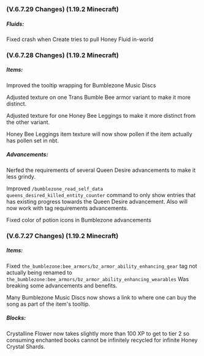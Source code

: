 ### **(V.6.7.29 Changes) (1.19.2 Minecraft)**

##### Fluids:
Fixed crash when Create tries to pull Honey Fluid in-world


### **(V.6.7.28 Changes) (1.19.2 Minecraft)**

##### Items:
Improved the tooltip wrapping for Bumblezone Music Discs

Adjusted texture on one Trans Bumble Bee armor variant to make it more distinct.

Adjusted texture for one Honey Bee Leggings to make it more distinct from the other variant.

Honey Bee Leggings item texture will now show pollen if the item actually has pollen set in nbt.

##### Advancements:
Nerfed the requirements of several Queen Desire advancements to make it less grindy.

Improved `/bumblezone_read_self_data queens_desired_killed_entity_counter` command to only show entries that has existing progress towards the Queen Desire advancement.
 Also will now work with tag requirements advancements.

Fixed color of potion icons in Bumblezone advancements


### **(V.6.7.27 Changes) (1.19.2 Minecraft)**

##### Items:
Fixed `the_bumblezone:bee_armors/bz_armor_ability_enhancing_gear` tag not actually being renamed to `the_bumblezone:bee_armors/bz_armor_ability_enhancing_wearables`
 Was breaking some advancements and benefits.

Many Bumblezone Music Discs now shows a link to where one can buy the song as part of the item's tooltip.

##### Blocks:
Crystalline Flower now takes slightly more than 100 XP to get to tier 2 so consuming enchanted books cannot be infinitely recycled for infinite Honey Crystal Shards.
